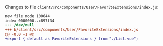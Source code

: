 
Changes to file ``client/src/components/User/FavoriteExtensions/index.js``:

```diff
new file mode 100644
index 0000000..c897f34
--- /dev/null
+++ b/client/src/components/User/FavoriteExtensions/index.js
@@ -0,0 +1 @@
+export { default as FavoriteExtensions } from "./List.vue";

```

